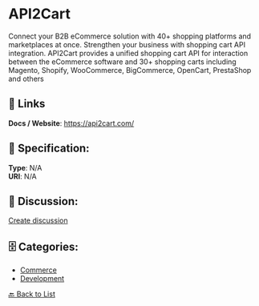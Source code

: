 # API2Cart


Connect your B2B eCommerce solution with 40+ shopping platforms and marketplaces at once. Strengthen your business with shopping cart API integration. API2Cart provides a unified shopping cart API for interaction between the eCommerce software and 30+ shopping carts including Magento, Shopify, WooCommerce, BigCommerce, OpenCart, PrestaShop and others

##  🔗 Links
**Docs / Website**: https://api2cart.com/

## 🧬 Specification:
**Type**: N/A  
**URI**: N/A

## 💬 Discussion:
[Create discussion](https://github.com/apis-list/apis-list/discussions/new)

## 🗄️ Categories:
- [Commerce](https://github.com/apis-list/apis-list#commerce)
- [Development](https://github.com/apis-list/apis-list#development)




[🔙 Back to List](https://github.com/apis-list/apis-list)
